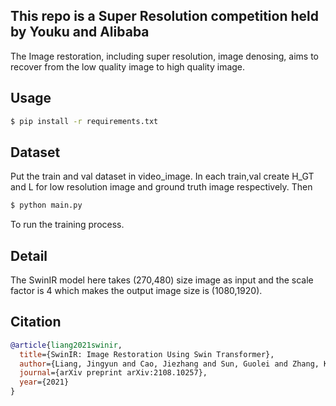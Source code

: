 ## This repo is a Super Resolution competition held by Youku and Alibaba
The Image restoration, including super resolution, image denosing, aims to recover from the low quality image to high quality image. 
## Usage 
```bash
$ pip install -r requirements.txt      
```
## Dataset
Put the train and val dataset in video_image. In each train,val create H_GT and L for low resolution image and ground truth image respectively.
Then 
```bash
$ python main.py
```
To run the training process.
## Detail
The SwinIR model here takes (270,480) size image as input and the scale factor is 4 which makes the output image size is (1080,1920). 
## Citation
```bibtex
@article{liang2021swinir,
  title={SwinIR: Image Restoration Using Swin Transformer},
  author={Liang, Jingyun and Cao, Jiezhang and Sun, Guolei and Zhang, Kai and Van Gool, Luc and Timofte, Radu},
  journal={arXiv preprint arXiv:2108.10257},
  year={2021}
}
```

